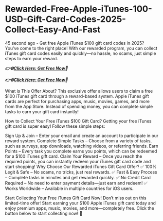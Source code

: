 # Rewarded-Free-Apple-iTunes-100-USD-Gift-Card-Codes-2025-Collect-Easy-And-Fast
45 second ago - Get free Apple iTunes $100 gift card codes in 2025? You’ve come to the right place! With our rewarded program, you can collect iTunes gift card codes easily and quickly—no hassle, no scams, just simple steps to earn your reward.

 ***👉🌐[Click Here: Get Free Now](https://btadeal.com/t2ap7gz/)🔶***
	
 ***👉🌐[Click Here: Get Free Now](https://btadeal.com/t2ap7gz/)🔶***




What is This Offer About?
This exclusive offer allows users to claim a free $100 iTunes gift card through a reward-based system. Apple iTunes gift cards are perfect for purchasing apps, music, movies, games, and more from the App Store. Instead of spending money, you can complete simple tasks to earn your gift card instantly!

How to Collect Your Free iTunes $100 Gift Card?
Getting your free iTunes gift card is super easy! Follow these simple steps:

Sign Up & Join – Enter your email and create an account to participate in our reward system.
Complete Simple Tasks – Choose from a variety of tasks, such as surveys, app downloads, watching videos, or referring friends.
Earn Points – Every task you complete earns you points, which can be redeemed for a $100 iTunes gift card.
Claim Your Reward – Once you reach the required points, you can instantly redeem your iTunes gift card code and start shopping!
Why Choose Our Rewarded iTunes Gift Card Offer?
✅ 100% Legit & Safe – No scams, no tricks, just real rewards.
✅ Fast & Easy Process – Complete tasks in minutes and get rewarded quickly.
✅ No Credit Card Required – No need to enter payment details—just earn and redeem!
✅ Works Worldwide – Available in multiple countries for iOS users.

Start Collecting Your Free iTunes Gift Card Now!
Don’t miss out on this limited-time offer! Start earning your $100 Apple iTunes gift card today and enjoy premium apps, music, movies, and more—completely free. Click the button below to start collecting now! 🚀

